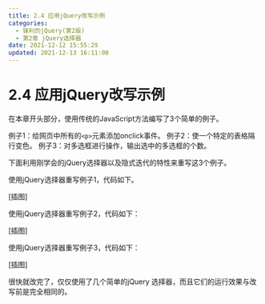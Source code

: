 ```yaml
---
title: 2.4 应用jQuery改写示例
categories: 
  - 锋利的jQuery(第2版)
  - 第2章 jQuery选择器
date: 2021-12-12 15:55:29
updated: 2021-12-13 16:11:00
---
```

# 2.4 应用jQuery改写示例
在本章开头部分，使用传统的JavaScript方法编写了3个简单的例子。

例子1：给网页中所有的`<p>`元素添加onclick事件。
例子2：使一个特定的表格隔行变色。
例子3：对多选框进行操作，输出选中的多选框的个数。

下面利用刚学会的jQuery选择器以及隐式迭代的特性来重写这3个例子。

使用jQuery选择器重写例子1，代码如下。

[插图]

使用jQuery选择器重写例子2，代码如下：

[插图]

使用jQuery选择器重写例子3，代码如下：

[插图]

很快就改完了，仅仅使用了几个简单的jQuery 选择器，而且它们的运行效果与改写前是完全相同的。

